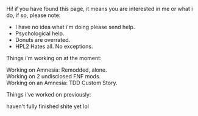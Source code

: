 Hi! if you have found this page, it means you are interested in me or what i do, if so, please note:

- I have no idea what i'm doing please send help.
- Psychological help.
- Donuts are overrated.
- HPL2 Hates all. No exceptions.

Things i'm working on at the moment:

Working on Amnesia: Remodded, alone.<br />
Working on 2 undisclosed FNF mods.<br />
Working on an Amnesia: TDD Custom Story.<br />

Things i've worked on previously:

haven't fully finished shite yet lol
